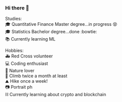 ### Hi there 👋
  
Studies:  
:mortar_board: Quantitative Finance Master degree...in progress :dizzy_face:  
:mortar_board: Statistics Bachelor degree...done :bowtie:  
:books:	Currently learning ML  
  
Hobbies:  
:ambulance: Red Cross volunteer  
:computer: Coding enthusiast   
:maple_leaf: Nature lover  
:climbing: Climb twice a month at least  
:mountain: Hike once a week!  
:camera: Portrait ph  
:chains: Currently learning about crypto and blockchain





<!--
**montanarisimone/montanarisimone** is a ✨ _special_ ✨ repository because its `README.md` (this file) appears on your GitHub profile.

Here are some ideas to get you started:

- 🔭 I’m currently working on ...
- 🌱 I’m currently learning ...
- 👯 I’m looking to collaborate on ...
- 🤔 I’m looking for help with ...
- 💬 Ask me about ...
- 📫 How to reach me: ...
- 😄 Pronouns: ...
- ⚡ Fun fact: ...
-->

